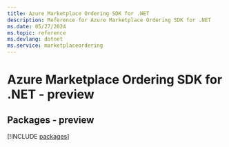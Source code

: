 ```yaml
---
title: Azure Marketplace Ordering SDK for .NET
description: Reference for Azure Marketplace Ordering SDK for .NET
ms.date: 05/27/2024
ms.topic: reference
ms.devlang: dotnet
ms.service: marketplaceordering
---
```

# Azure Marketplace Ordering SDK for .NET - preview
## Packages - preview
[!INCLUDE [packages](marketplace-ordering-index.md)]